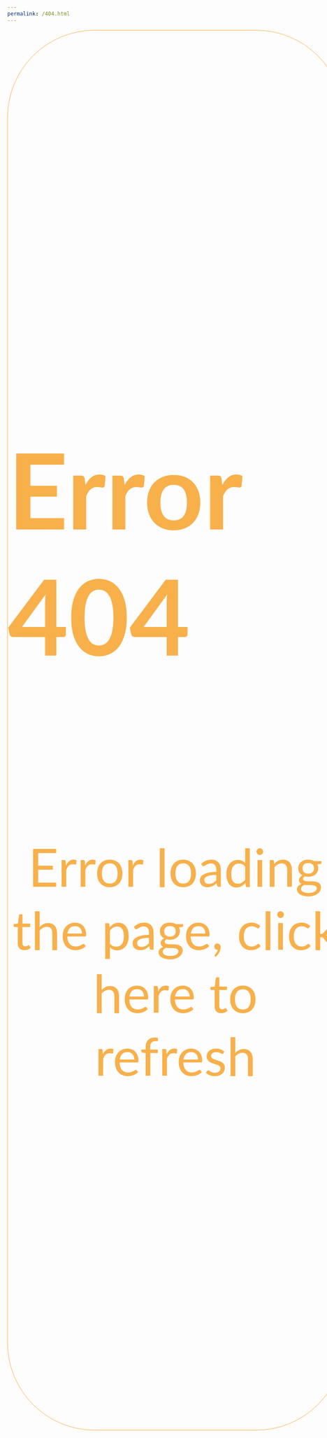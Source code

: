 ```yaml
---
permalink: /404.html
---
```

<div class="container" style="border:1px solid #f8b04b;border-radius:5vh;height:80vh;width:80vw;display:flex;flex-direction:column;justify-content:center;align-items:center">
    <p style="color:#f8b04b;font-size:6vh;font-family:Lato;font-weight:bold">Error 404</p>
    <p style="text-align:center;font-size:3vh;font-family:Lato"><a href="https://mettacapital.in" style="text-decoration:none;color:#f8b04b">Error loading the page, click here to refresh</a></p>
</div>
